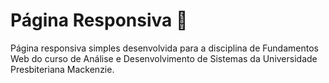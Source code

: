 # Página Responsiva 📴

Página responsiva simples desenvolvida para a disciplina de Fundamentos Web do curso de Análise e Desenvolvimento de Sistemas da Universidade Presbiteriana Mackenzie.
